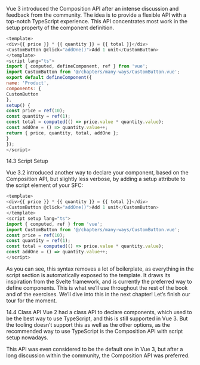 
Vue 3 introduced the Composition API after an intense discussion and feedback from the
community. The idea is to provide a flexible API with a top-notch TypeScript experience. This API concentrates most work in the setup property of the component definition.

```js
<template>
<div>{{ price }} * {{ quantity }} = {{ total }}</div>
<CustomButton @click="addOne()">Add 1 unit</CustomButton>
</template>
<script lang="ts">
import { computed, defineComponent, ref } from 'vue';
import CustomButton from '@/chapters/many-ways/CustomButton.vue';
export default defineComponent({
name: 'Product',
components: {
CustomButton
},
setup() {
const price = ref(10);
const quantity = ref(1);
const total = computed(() => price.value * quantity.value);
const addOne = () => quantity.value++;
return { price, quantity, total, addOne };
}
});
</script>
```

14.3 Script Setup

Vue 3.2 introduced another way to declare your component, based on the Composition API, but slightly less verbose, by adding a setup attribute to the script element of your SFC:

```js
<template>
<div>{{ price }} * {{ quantity }} = {{ total }}</div>
<CustomButton @click="addOne()">Add 1 unit</CustomButton>
</template>
<script setup lang="ts">
import { computed, ref } from 'vue';
import CustomButton from '@/chapters/many-ways/CustomButton.vue';
const price = ref(10);
const quantity = ref(1);
const total = computed(() => price.value * quantity.value);
const addOne = () => quantity.value++;
</script>
```

As you can see, this syntax removes a lot of boilerplate, as everything in the script section is
automatically exposed to the template. It draws its inspiration from the Svelte framework, and is currently the preferred way to define components. This is what we’ll use throughout the rest of the book and of the exercises. We’ll dive into this in the next chapter! Let’s finish our tour for the moment.

14.4 Class API
Vue 2 had a class API to declare components, which used to be the best way to use TypeScript, and this is still supported in Vue 3. But the tooling doesn’t support this as well as the other options, as the recommended way to use TypeScript is the Composition API with script setup nowadays.

This API was even considered to be the default one in Vue 3, but after a long discussion within the
community, the Composition API was preferred.
